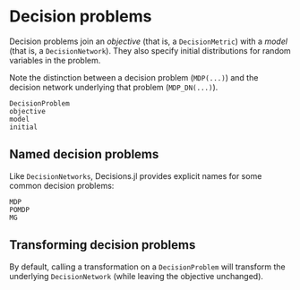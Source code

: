 # Decision problems

Decision problems join an _objective_ (that is, a `DecisionMetric`) with a _model_ (that is,
a `DecisionNetwork`). They also specify initial distributions for random variables in the
problem.

Note the distinction between a decision problem (`MDP(...)`) and the decision network
underlying that problem (`MDP_DN(...)`). 

```@docs
DecisionProblem
objective
model
initial
```

## Named decision problems
Like `DecisionNetworks`, Decisions.jl provides explicit names for some common decision
problems:

```@docs
MDP
POMDP
MG
```

## Transforming decision problems
By default, calling a transformation on a `DecisionProblem` will transform the underlying
`DecisionNetwork` (while leaving the objective unchanged).